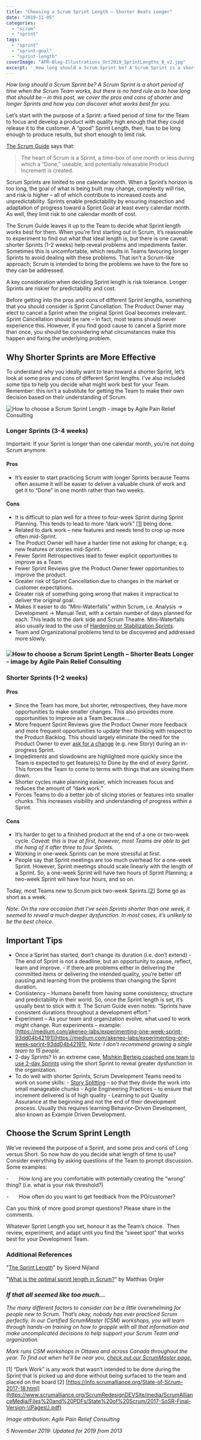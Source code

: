```yaml
---
title: "Choosing a Scrum Sprint Length – Shorter Beats Longer"
date: "2019-11-05"
categories: 
  - "scrum"
  - "sprint"
tags: 
  - "sprint"
  - "sprint-goal"
  - "sprint-length"
coverImage: "APR-Blog-Illustrations_Oct2019_SprintLengths_B_v2.jpg"
excerpt: '_How long should a Scrum Sprint be? A Scrum Sprint is a short period of time when the'
---
```


_How long should a Scrum Sprint be? A Scrum Sprint is a short period of time when the Scrum Team works, but there is no hard rule as to how long that should be – in this post, we cover the pros and cons of shorter and longer Sprints and how you can discover what works best for you._

Let’s start with the purpose of a Sprint: a fixed period of time for the Team to focus and develop a product with quality high enough that they could release it to the customer. A “good” Sprint Length, then, has to be long enough to produce results, but short enough to limit risk.

[The Scrum Guide](https://scrumguides.org/scrum-guide.html) says that:

> The heart of Scrum is a Sprint, a time-box of one month or less during which a “Done,” useable, and potentially releasable Product Increment is created.

Scrum Sprints are limited to one calendar month. When a Sprint’s horizon is too long, the goal of what is being built may change, complexity will rise, and risk is higher – all of which contribute to increased costs and unpredictability. Sprints enable predictability by ensuring inspection and adaptation of progress toward a Sprint Goal at least every calendar month. As well, they limit risk to one calendar month of cost.

The Scrum Guide leaves it up to the Team to decide what Sprint length works best for them. When you’re first starting out in Scrum, it’s reasonable to experiment to find out what that ideal length is, but there is one caveat: shorter Sprints (1-2 weeks) help reveal problems and impediments faster. Sometimes this is uncomfortable, which results in Teams favouring longer Sprints to avoid dealing with these problems. That isn’t a Scrum-like approach; Scrum is intended to bring the problems we have to the fore so they can be addressed.

A key consideration when deciding Sprint length is risk tolerance. Longer Sprints are riskier for predictability and cost.

Before getting into the pros and cons of different Sprint lengths, something that you should consider is Sprint Cancellation. The Product Owner may elect to cancel a Sprint when the original Sprint Goal becomes irrelevant. Sprint Cancellation should be rare – in fact, most teams should never experience this. However, if you find good cause to cancel a Sprint more than once, you should be considering what circumstances make this happen and fixing the underlying problem.

## Why Shorter Sprints are More Effective

To understand why you ideally want to lean toward a shorter Sprint, let’s look at some pros and cons of different Sprint lengths. I’ve also included some tips to help you decide what might work best for your Team. Remember: this isn’t a substitute for getting the Team to make their own decision based on their understanding of Scrum.

![How to choose a Scrum Sprint Length - image by Agile Pain Relief Consulting](src/content/blog/choosing-scrum-sprint-length/images/APR-Blog-Illustrations_Oct2019_SprintLengths_A_v1.jpg)

### Longer Sprints (3-4 weeks)

Important: If your Sprint is longer than one calendar month, you’re not doing Scrum anymore.

#### Pros

- It’s easier to start practicing Scrum with longer Sprints because Teams often assume it will be easier to deliver a valuable chunk of work and get it to “Done” in one month rather than two weeks.

#### Cons

- It is difficult to plan well for a three to four-week Sprint during Sprint Planning. This tends to lead to more “dark work” \[[1](#footnotes)\] being done.
- Related to dark work – new features and needs tend to crop up more often mid-Sprint.
- The Product Owner will have a harder time not asking for change; e.g. new features or stories mid-Sprint.
- Fewer Sprint Retrospectives lead to fewer explicit opportunities to improve as a Team.
- Fewer Sprint Reviews give the Product Owner fewer opportunities to improve the product.
- Greater risk of Sprint Cancellation due to changes in the market or customer expectations.
- Greater risk of something going wrong that makes it impractical to deliver the original goal.
- Makes it easier to do “Mini-Waterfalls” within Scrum, i.e. Analysis -> Development -> Manual Test, with a certain number of days planned for each. This leads to the dark side and Scrum Theatre. Mini-Waterfalls also usually lead to the use of [Hardening or Stabilization Sprints](/blog/antipattern-hardening-sprint).
- Team and Organizational problems tend to be discovered and addressed more slowly.

### ![How to choose a Scrum Sprint Length – Shorter Beats Longer - image by Agile Pain Relief Consulting](src/content/blog/choosing-scrum-sprint-length/images/APR-Blog-Illustrations_Oct2019_SprintLengths_B_v2.jpg)

### Shorter Sprints (1-2 weeks)

#### Pros

- Since the Team has more, but shorter, retrospectives, they have more opportunities to make smaller changes. This also provides more opportunities to improve as a Team because....
- More frequent Sprint Reviews give the Product Owner more feedback and more frequent opportunities to update their thinking with respect to the Product Backlog. This should largely eliminate the need for the Product Owner to ever [ask for a change](/blog/scrum-by-example-scrum-anti-patterns-unplanned-work-disrupting-the-sprint) (e.g. new Story) during an in-progress Sprint.
- Impediments and slowdowns are highlighted more quickly since the Team is expected to get feature(s) to Done by the end of every Sprint. This forces the Team to come to terms with things that are slowing them down.
- Shorter cycles make planning easier, which increases focus and reduces the amount of “dark work.”
- Forces Teams to do a better job of slicing stories or features into smaller chunks. This increases visibility and understanding of progress within a Sprint.

#### Cons

- It’s harder to get to a finished product at the end of a one or two-week cycle. _Caveat: this is true at first, however, most Teams are able to get the hang of it after three to four Sprints._
- Working in one-week Sprints can be more stressful at first.
- People say that Sprint meetings are too much overhead for a one-week Sprint. However, Sprint meetings should scale linearly with the length of a Sprint. So, a one-week Sprint will have two hours of Sprint Planning; a two-week Sprint will have four hours, and so on.

Today, most Teams new to Scrum pick two-week Sprints.\[[2](#footnotes)\] Some go as short as a week.

_Note: On the rare occasion that I've seen Sprints shorter than one week, it seemed to reveal a much deeper dysfunction. In most cases, it’s unlikely to be the best choice._

## Important Tips

- Once a Sprint has started, don’t change its duration (i.e. don’t extend) - The end of Sprint is not a deadline, but an opportunity to pause, reflect, learn and improve. - If there are problems either in delivering the committed items or delivering the intended quality, you’re better off pausing and learning from the problems than changing the Sprint duration.
- Consistency – Humans benefit from having some consistency, structure and predictability in their world. So, once the Sprint length is set, it’s usually best to stick with it. The Scrum Guide even notes: “Sprints have consistent durations throughout a development effort.”
- Experiment – As your team and organization evolve, what used to work might change. Run experiments – example: [https://medium.com/akeneo-labs/experimenting-one-week-sprint-93dd04b42191](https://medium.com/akeneo-labs/experimenting-one-week-sprint-93dd04b42191)  _Note: I don’t recommend growing a single team to 15 people._
- 2-day Sprints? In an extreme case, [Mishkin Berteig coached one team to use 2-day Sprints](https://www.infoq.com/news/2008/09/Short-Iterations-Mishkin-Berteig/) using the short Sprint to reveal greater dysfunction in the organization.
- To do well with shorter Sprints, Scrum Development Teams need to work on some skills: - [Story Splitting](/blog/scrummaster-tales-story-splitting-fun) – so that they divide the work into small manageable chunks - Agile Engineering Practices – to ensure that increment delivered is of high quality - Learning to put Quality Assurance at the beginning and not the end of their development process. Usually this requires learning Behavior-Driven Development, also known as Example Driven Development.

## Choose the Scrum Sprint Length

We’ve reviewed the purpose of a Sprint, and some pros and cons of Long versus Short. So now how do you decide what length of time to use? Consider everything by asking questions of the Team to prompt discussion. Some examples:

\-       How long are you comfortable with potentially creating the “wrong” thing? (i.e. what is your risk threshold?)

\-       How often do you want to get feedback from the PO/customer?

Can you think of more good prompt questions? Please share in the comments.

Whatever Sprint Length you set, honour it as the Team’s choice.  Then review, experiment, and adapt until you find the “sweet spot” that works best for your Development Team.

### Additional References

"[The Sprint Length](https://medium.com/serious-scrum/the-sprint-length-4222d383c84a)" by Sjoerd Nijland

"[What is the optimal sprint length in Scrum?](https://hackernoon.com/what-is-the-optimal-sprint-length-in-scrum-368e966f3243)" by Matthias Orgler

### _If that all seemed like too much…_

_The many different factors to consider can be a little overwhelming for people new to Scrum. That’s okay, nobody has ever practiced Scrum perfectly. In our Certified ScrumMaster (CSM) workshops, you will learn through hands-on training on how to grapple with all that information and make uncomplicated decisions to help support your Scrum Team and organization._

_Mark runs CSM workshops in Ottawa and across Canada throughout the year. To find out when he’ll be near you, [check out our ScrumMaster page.](/certified-scrummaster-csm-training)_

\[1\] “Dark Work” is any work that wasn’t intended to be done during the Sprint that is picked up and done without being surfaced to the team and placed on the board \[2\] [https://info.scrumalliance.org/State-of-Scrum-2017-18.html](https://www.scrumalliance.org/ScrumRedesignDEVSite/media/ScrumAllianceMedia/Files%20and%20PDFs/State%20of%20Scrum/2017-SoSR-Final-Version-\(Pages\).pdf)

_Image attribution: Agile Pain Relief Consulting_

_5 November 2019: Updated for 2019 from 2013_
